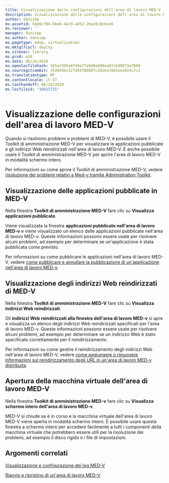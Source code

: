 ```yaml
---
title: Visualizzazione delle configurazioni dell'area di lavoro MED-V
description: Visualizzazione delle configurazioni dell'area di lavoro MED-V
author: dansimp
ms.assetid: 5de6cf04-6beb-4ac9-ad52-26ac8c0c8ce6
ms.reviewer: ''
manager: dansimp
ms.author: dansimp
ms.pagetype: mdop, virtualization
ms.mktglfcycl: deploy
ms.sitesec: library
ms.prod: w10
ms.date: 06/16/2016
ms.openlocfilehash: 585af305e0f49a77e6d0eb90ea87cb40873a7068
ms.sourcegitcommit: 354664bc527d93f80687cd2eba70d1eea024c7c3
ms.translationtype: MT
ms.contentlocale: it-IT
ms.lasthandoff: 06/26/2020
ms.locfileid: "10823725"
---
```

# Visualizzazione delle configurazioni dell'area di lavoro MED-V


Quando si risolvono problemi e problemi di MED-V, è possibile usare il Toolkit di amministrazione MED-V per visualizzare le applicazioni pubblicate e gli indirizzi Web reindirizzati nell'area di lavoro MED-V. È anche possibile usare il Toolkit di amministrazione MED-V per aprire l'area di lavoro MED-V in modalità schermo intero.

Per informazioni su come aprire il Toolkit di amministrazione MED-V, vedere [risoluzione dei problemi relativi a Med-v tramite Administration Toolkit](troubleshooting-med-v-by-using-the-administration-toolkit.md).

## Visualizzazione delle applicazioni pubblicate in MED-V


Nella finestra **Toolkit di amministrazione MED-V** fare clic su **Visualizza applicazioni pubblicate**.

Viene visualizzata la finestra **applicazioni pubblicate nell'area di lavoro MED-v** e viene visualizzato un elenco delle applicazioni pubblicate nell'area di lavoro MED-v. Queste informazioni possono essere usate per risolvere alcuni problemi, ad esempio per determinare se un'applicazione è stata pubblicata come previsto.

Per informazioni su come pubblicare le applicazioni nell'area di lavoro MED-V, vedere [come pubblicare e annullare la pubblicazione di un'applicazione nell'area di lavoro MED-v](how-to-publish-and-unpublish-an-application-on-the-med-v-workspace.md).

## Visualizzazione degli indirizzi Web reindirizzati di MED-V


Nella finestra **Toolkit di amministrazione MED-V** fare clic su **Visualizza indirizzi Web reindirizzati**.

Gli **indirizzi Web reindirizzati alla finestra dell'area di lavoro MED-v** si apre e visualizza un elenco degli indirizzi Web reindirizzati specificati per l'area di lavoro MED-v. Queste informazioni possono essere usate per risolvere alcuni problemi, ad esempio per determinare se un indirizzo Web è stato specificato correttamente per il reindirizzamento.

Per informazioni su come gestire il reindirizzamento degli indirizzi Web nell'area di lavoro MED-V, vedere [come aggiungere o rimuovere informazioni sul reindirizzamento degli URL in un'area di lavoro MED-v distribuita](how-to-add-or-remove-url-redirection-information-in-a-deployed-med-v-workspace.md).

## <a href="" id="bkmk-fullscreen"></a>Apertura della macchina virtuale dell'area di lavoro MED-V


Nella finestra **Toolkit di amministrazione MED-v** fare clic su **Visualizza schermo intero dell'area di lavoro MED-v**.

MED-V si chiude se è in corso e la macchina virtuale dell'area di lavoro MED-V viene aperta in modalità schermo intero. È possibile usare questa finestra a schermo intero per accedere facilmente a tutti i componenti della macchina virtuale che potrebbero essere utili per la risoluzione dei problemi, ad esempio il disco rigido e i file di impostazioni.

## Argomenti correlati


[Visualizzazione e configurazione dei log MED-V](viewing-and-configuring-med-v-logs.md)

[Riavvio e ripristino di un'area di lavoro MED-V](restarting-and-resetting-a-med-v-workspace.md)

 

 





